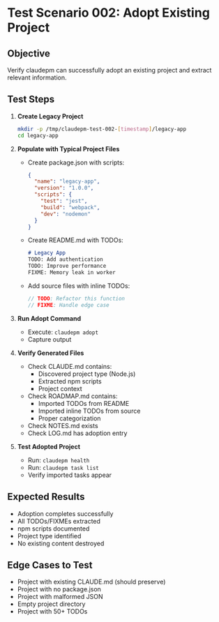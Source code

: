 # Test Scenario 002: Adopt Existing Project

## Objective
Verify claudepm can successfully adopt an existing project and extract relevant information.

## Test Steps

1. **Create Legacy Project**
   ```bash
   mkdir -p /tmp/claudepm-test-002-[timestamp]/legacy-app
   cd legacy-app
   ```

2. **Populate with Typical Project Files**
   - Create package.json with scripts:
     ```json
     {
       "name": "legacy-app",
       "version": "1.0.0",
       "scripts": {
         "test": "jest",
         "build": "webpack",
         "dev": "nodemon"
       }
     }
     ```
   - Create README.md with TODOs:
     ```markdown
     # Legacy App
     TODO: Add authentication
     TODO: Improve performance
     FIXME: Memory leak in worker
     ```
   - Add source files with inline TODOs:
     ```javascript
     // TODO: Refactor this function
     // FIXME: Handle edge case
     ```

3. **Run Adopt Command**
   - Execute: `claudepm adopt`
   - Capture output

4. **Verify Generated Files**
   - Check CLAUDE.md contains:
     - Discovered project type (Node.js)
     - Extracted npm scripts
     - Project context
   - Check ROADMAP.md contains:
     - Imported TODOs from README
     - Imported inline TODOs from source
     - Proper categorization
   - Check NOTES.md exists
   - Check LOG.md has adoption entry

5. **Test Adopted Project**
   - Run: `claudepm health`
   - Run: `claudepm task list`
   - Verify imported tasks appear

## Expected Results
- Adoption completes successfully
- All TODOs/FIXMEs extracted
- npm scripts documented
- Project type identified
- No existing content destroyed

## Edge Cases to Test
- Project with existing CLAUDE.md (should preserve)
- Project with no package.json
- Project with malformed JSON
- Empty project directory
- Project with 50+ TODOs